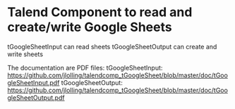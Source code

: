 # Talend Component to read and create/write Google Sheets
tGoogleSheetInput can read sheets
tGoogleSheetOutput can create and write sheets

The documentation are PDF files:
tGoogleSheetInput: https://github.com/jlolling/talendcomp_tGoogleSheet/blob/master/doc/tGoogleSheetInput.pdf
tGoogleSheetOutput: https://github.com/jlolling/talendcomp_tGoogleSheet/blob/master/doc/tGoogleSheetOutput.pdf
